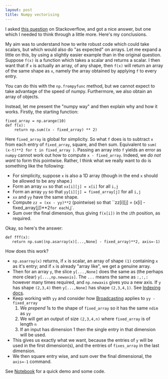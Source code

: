 ```yaml
---
layout: post
title: Numpy vectorising
---
```


I asked [this question](http://stackoverflow.com/questions/43000309/vectorise-numpy-code-on-demand) on Stackoverflow, and got a nice answer, but one which I needed to think through a little more.  Here's my conclusions.

My aim was to understand how to write robust code which could take scalars, but which would also do "as expected" on arrays.  Let me expand a little on this, by using a slightly easier example than in the original question.  Suppose `f(x)` is a function which takes a scalar and returns a scalar.  I then want that if `x` is actually an array, of any shape, then `f(x)` will return an array of the same shape as `x`, namely the array obtained by applying `f` to every entry.

You can do this with the `np.frompyfunc` method, but we cannot expect to take advantage of the speed of numpy.  Furthermore, we also obtain an array of objects.

Instead, let me present the "numpy way" and then explain why and how it works.  Firstly, the starting function:

    fixed_array = np.arange(10)
	def f(x):
        return np.sum((x - fixed_array) ** 2)

Here `fixed_array` is global for simplicity.  So what `f` does is to subtract `x` from each entry of `fixed_array`, square, and then sum.  Equivalent to `sum( (x-t)**2 for t in fixed_array )`.  Passing an array into `f` yields an error as `numpy` cannot work out how to compute `x - fixed_array`.  Indeed, we _do not want_ to form this pointwise.  Rather, I think what we really want to do is something like the following:

- For simplicity, suppose `x` is also a 1D array (though in the end `x` should be allowed to be any shape.)   
- Form an array `xx` so that `xx[i][j] = x[i]` for all `i,j`
- Form an array `yy` so that `yy[i][j] = fixed_array[j]` for all `i,j`
- `xx` and `yy` have the same shape.
- Compute `zz = (xx - yy)**2` (pointwise) so that ``zz[i][j] = (x[i] - fixed_array[j])**2` for each `i,j`.
- Sum over the final dimension, thus giving `f(x[i])` in the `i`th position, as required.  

Okay, so here's the answer:

    def fff(x):
       return np.sum((np.asarray(x)[...,None] - fixed_array)**2, axis=-1)

How does this work?

- `np.asarray(x)` returns, if `x` is scalar, an array of shape `(1)` containing `x` as it's entry; and if `x` is already "array like", we get a genuine array.
- Then for an array `y`, the slice `y[...,None]` does the same as (the perhaps more clear) `y[...,np.newaxis]`.  The `...` means the same as `:,:,:` however many times required, and `np.newaxis` gives you a new axis.  If `y` has shape `(2,3,4)` then `y[...,None]` has shape `(2,3,4,1)`.  See [Indexing docs](https://docs.scipy.org/doc/numpy/reference/arrays.indexing.html). 
- Keep working with `yy` and consider how [Broadcasting](https://docs.scipy.org/doc/numpy/reference/ufuncs.html#broadcasting) applies to `yy - fixed_array`
   1. We _prepend_ 1s to the shape of `fixed_array` so it has the same `ndim` as `yy`
   2. We will get an output of size `(2,3,4,n)` where `fixed_array` is of length `n`
   3. If an input has dimension 1 then the single entry in that dimension will be used.
- This gives us exactly what we want, because the entries of `y` will be used in the first dimension(s), and the entries of `fixes_array` in the last dimension.
- We then square entry wise, and sum over the final dimensional, the `axis=-1` command.

See [Notebook](https://github.com/MatthewDaws/Python_bits/blob/master/ipython_notebooks/Numpy%20vectorising.ipynb) for a quick demo and some code.